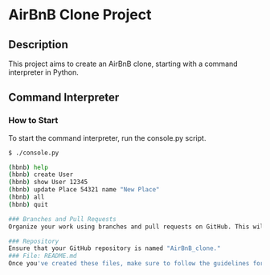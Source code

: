 # AirBnB Clone Project
## Description

This project aims to create an AirBnB clone, starting with a command interpreter in Python.

## Command Interpreter

### How to Start
To start the command interpreter, run the console.py script.

```bash
$ ./console.py

(hbnb) help
(hbnb) create User
(hbnb) show User 12345
(hbnb) update Place 54321 name "New Place"
(hbnb) all
(hbnb) quit

### Branches and Pull Requests
Organize your work using branches and pull requests on GitHub. This will help your team collaborate efficiently.

### Repository
Ensure that your GitHub repository is named "AirBnB_clone."
### File: README.md
Once you've created these files, make sure to follow the guidelines for executable files, pycodestyle, documentation, and testing as outlined in the project requirements. You can move on to the next tasks based on this foundation.

 
